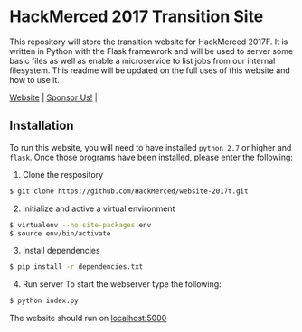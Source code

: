 # HackMerced 2017 Transition Site

This repository will store the transition website for HackMerced 2017F. It is written in Python with the Flask framewrork and will be used to server some basic files as well as enable a microservice to list jobs from our internal filesystem. This readme will be updated on the full uses of this website and how to use it.

[Website](http://hackmerced.com) |
[Sponsor Us!](http://hackmerced.com/sponsor) |

## Installation

To run this website, you will need to have installed `python 2.7` or higher and `flask`. Once those programs have been installed, please enter the following:

1. Clone the respository
  ```bash
  $ git clone https://github.com/HackMerced/website-2017t.git
  ```

2. Initialize and active a virtual environment
  ```bash
  $ virtualenv --no-site-packages env
  $ source env/bin/activate
  ```

3. Install dependencies
  ```bash
  $ pip install -r dependencies.txt
  ```

4. Run server
  To start the webserver type the following:
  ```bash
  $ python index.py
  ```

The website should run on [localhost:5000](http://localhost:5000)
